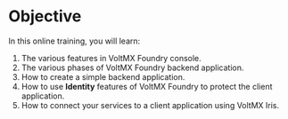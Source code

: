 ﻿

Objective
=========

In this online training, you will learn:

1.  The various features in VoltMX Foundry console.
2.  The various phases of VoltMX Foundry backend application.
3.  How to create a simple backend application.
4.  How to use **Identity** features of VoltMX Foundry to protect the client application.
5.  How to connect your services to a client application using VoltMX Iris.
